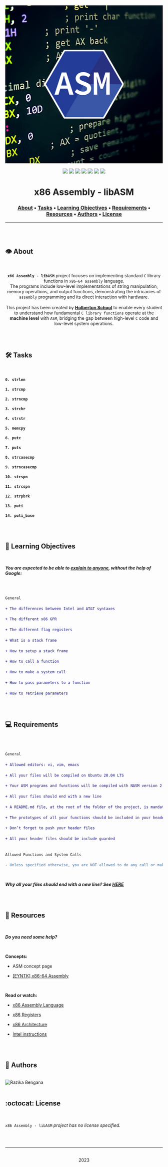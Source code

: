<div align="center">
<br>

![libasm.png](README-image/libasm.png)

</div>



<p align="center">
<img src="https://img.shields.io/badge/-ASM-yellow">
<img src="https://img.shields.io/badge/-Linux-lightgrey">
<img src="https://img.shields.io/badge/-WSL-brown">
<img src="https://img.shields.io/badge/-Ubuntu%2020.04.4%20LTS-orange">
<img src="https://img.shields.io/badge/-JetBrains-blue">
<img src="https://img.shields.io/badge/-Holberton%20School-red">
<img src="https://img.shields.io/badge/License-not%20specified-brightgreen">
</p>


<h1 align="center"> x86 Assembly - libASM </h1>


<h3 align="center">
<a href="https://github.com/RazikaBengana/holbertonschool-system_linux/tree/main/libasm#eye-about">About</a> •
<a href="https://github.com/RazikaBengana/holbertonschool-system_linux/tree/main/libasm#hammer_and_wrench-tasks">Tasks</a> •
<a href="https://github.com/RazikaBengana/holbertonschool-system_linux/tree/main/libasm#memo-learning-objectives">Learning Objectives</a> •
<a href="https://github.com/RazikaBengana/holbertonschool-system_linux/tree/main/libasm#computer-requirements">Requirements</a> •
<a href="https://github.com/RazikaBengana/holbertonschool-system_linux/tree/main/libasm#mag_right-resources">Resources</a> •
<a href="https://github.com/RazikaBengana/holbertonschool-system_linux/tree/main/libasm#bust_in_silhouette-authors">Authors</a> •
<a href="https://github.com/RazikaBengana/holbertonschool-system_linux/tree/main/libasm#octocat-license">License</a>
</h3>

---

<!-- ------------------------------------------------------------------------------------------------- -->

<br>
<br>

## :eye: About

<br>

<div align="center">

**`x86 Assembly - libASM`** project focuses on implementing standard `C` library functions in `x86-64 assembly` language.
<br>
The programs include low-level implementations of string manipulation, memory operations, and output functions, demonstrating the intricacies of `assembly` programming and its direct interaction with hardware.
<br>
<br>
This project has been created by **[Holberton School](https://www.holbertonschool.com/about-holberton)** to enable every student to understand how fundamental `C library functions` operate at the **machine level** with `ASM`, bridging the gap between high-level `C` code and low-level system operations.

</div>

<br>
<br>

<!-- ------------------------------------------------------------------------------------------------- -->

## :hammer_and_wrench: Tasks

<br>

**`0. strlen`**

**`1. strcmp`**

**`2. strncmp`**

**`3. strchr`**

**`4. strstr`**

**`5. memcpy`**

**`6. putc`**

**`7. puts`**

**`8. strcasecmp`**

**`9. strncasecmp`**

**`10. strspn`**

**`11. strcspn`**

**`12. strpbrk`**

**`13. puti`**

**`14. puti_base`**

<br>
<br>

<!-- ------------------------------------------------------------------------------------------------- -->

## :memo: Learning Objectives

<br>

**_You are expected to be able to [explain to anyone](https://fs.blog/feynman-learning-technique/), without the help of Google:_**

<br>

```diff

General

+ The differences between Intel and AT&T syntaxes

+ The different x86 GPR

+ The different flag registers

+ What is a stack frame

+ How to setup a stack frame

+ How to call a function

+ How to make a system call

+ How to pass parameters to a function

+ How to retrieve parameters

```

<br>
<br>

<!-- ------------------------------------------------------------------------------------------------- -->

## :computer: Requirements

<br>

```diff

General

+ Allowed editors: vi, vim, emacs

+ All your files will be compiled on Ubuntu 20.04 LTS

+ Your ASM programs and functions will be compiled with NASM version 2.14.02 using the flags -f elf64

+ All your files should end with a new line

+ A README.md file, at the root of the folder of the project, is mandatory

+ The prototypes of all your functions should be included in your header file called libasm.h

+ Don’t forget to push your header files

+ All your header files should be include guarded


Allowed Functions and System Calls

- Unless specified otherwise, you are NOT allowed to do any call or make any system call. It means you’re not allowed to use either the call nor the syscall instructions.

```

<br>

**_Why all your files should end with a new line? See [HERE](https://unix.stackexchange.com/questions/18743/whats-the-point-in-adding-a-new-line-to-the-end-of-a-file/18789)_**

<br>
<br>

<!-- ------------------------------------------------------------------------------------------------- -->

## :mag_right: Resources

<br>

**_Do you need some help?_**

<br>

**Concepts:**

* ASM concept page

* [[EYNTK] x86-64 Assembly](https://drive.google.com/file/d/12ateVUjBKT3exOK7-ScdUpqZD76-nFuV/view?usp=sharing)

<br>

**Read or watch:**

* [x86 Assembly Language](https://en.wikipedia.org/wiki/X86_assembly_language)

* [x86 Registers](https://en.wikipedia.org/wiki/X86#x86_registers)

* [x86 Architecture](https://en.wikibooks.org/wiki/X86_Assembly/X86_Architecture)

* [Intel instructions](https://stackoverflow.com/questions/17865156/where-can-i-find-a-list-of-x86-64-assembly-instructions)

<br>
<br>

<!-- ------------------------------------------------------------------------------------------------- -->

## :bust_in_silhouette: Authors

<br>

<img src="https://img.shields.io/badge/Razika%20Bengana-darkblue" alt="Razika Bengana" width="120">

<br>
<br>

<!-- ------------------------------------------------------------------------------------------------- -->

## :octocat: License

<br>

```x86 Assembly - libASM``` _project has no license specified._

<br>
<br>

---

<p align="center"><br>2023</p>